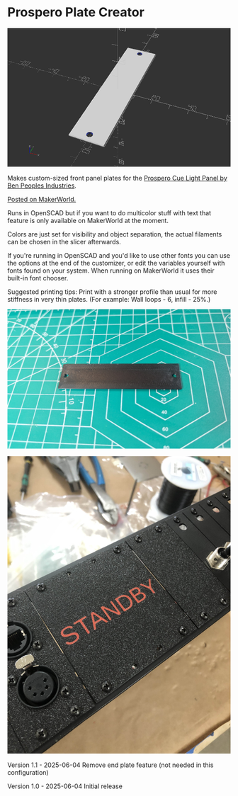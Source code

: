 # Prospero Plate Creator

![Screenshot of single plate viewed in OpenSCAD](ProsperoPlateMaker.png)

Makes custom-sized front panel plates for the [Prospero Cue Light Panel by Ben Peoples Industries](https://benpeoples.com/stock-products/prospero-cue-light-system/).

[Posted on MakerWorld.](https://makerworld.com/en/models/1487187-prospero-plate-creator)

Runs in OpenSCAD but if you want to do multicolor stuff with text that feature is only available on MakerWorld at the moment.

Colors are just set for visibility and object separation, the actual filaments can be chosen in the slicer afterwards.

If you're running in OpenSCAD and you'd like to use other fonts you can use the options at the end of the customizer, or edit the variables yourself with fonts found on your system.  When running on MakerWorld it uses their built-in font chooser.

Suggested printing tips: Print with a stronger profile than usual for more stiffness in very thin plates.  (For example: Wall loops - 6, infill - 25%.)

![Photograph of single plate printed in black PLA](ProsperoPlate-Single.jpg)

![Photograph of quad plate with text mounted in Prospero unit](ProsperoPlate-4WideWithText.jpg)

Version 1.1 - 2025-06-04
Remove end plate feature (not needed in this configuration)

Version 1.0 - 2025-06-04
Initial release
